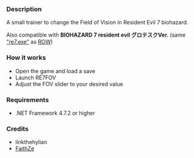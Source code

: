 ### Description

A small trainer to change the Field of Vision in Resident Evil 7 biohazard.

Also compatible with **BIOHAZARD 7 resident evil グロテスクVer.** (same ["re7.exe"](https://steamdb.info/depot/530941/) as [ROW](https://i.imgur.com/ybB1cAb.png))

### How it works
- Open the game and load a save
- Launch RE7FOV
- Adjust the FOV slider to your desired value

### Requirements
- .NET Framework 4.7.2 or higher

### Credits
- linkthehylian
- [FaithZe](https://github.com/faiithze)
